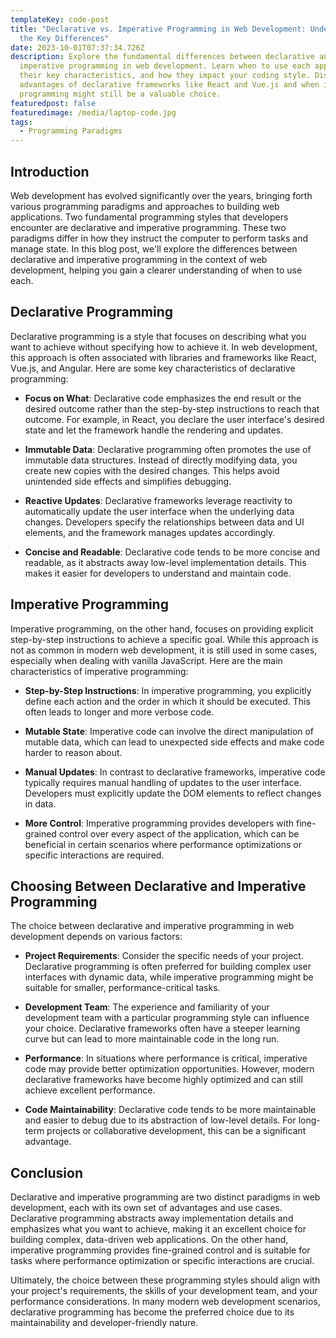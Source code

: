 ```yaml
---
templateKey: code-post
title: "Declarative vs. Imperative Programming in Web Development: Understanding
  the Key Differences"
date: 2023-10-01T07:37:34.726Z
description: Explore the fundamental differences between declarative and
  imperative programming in web development. Learn when to use each approach,
  their key characteristics, and how they impact your coding style. Discover the
  advantages of declarative frameworks like React and Vue.js and when imperative
  programming might still be a valuable choice.
featuredpost: false
featuredimage: /media/laptop-code.jpg
tags:
  - Programming Paradigms
---
```

## Introduction

Web development has evolved significantly over the years, bringing forth various programming paradigms and approaches to building web applications. Two fundamental programming styles that developers encounter are declarative and imperative programming. These two paradigms differ in how they instruct the computer to perform tasks and manage state. In this blog post, we'll explore the differences between declarative and imperative programming in the context of web development, helping you gain a clearer understanding of when to use each.

## Declarative Programming

Declarative programming is a style that focuses on describing what you want to achieve without specifying how to achieve it. In web development, this approach is often associated with libraries and frameworks like React, Vue.js, and Angular. Here are some key characteristics of declarative programming:

- **Focus on What**: Declarative code emphasizes the end result or the desired outcome rather than the step-by-step instructions to reach that outcome. For example, in React, you declare the user interface's desired state and let the framework handle the rendering and updates.

- **Immutable Data**: Declarative programming often promotes the use of immutable data structures. Instead of directly modifying data, you create new copies with the desired changes. This helps avoid unintended side effects and simplifies debugging.

- **Reactive Updates**: Declarative frameworks leverage reactivity to automatically update the user interface when the underlying data changes. Developers specify the relationships between data and UI elements, and the framework manages updates accordingly.

- **Concise and Readable**: Declarative code tends to be more concise and readable, as it abstracts away low-level implementation details. This makes it easier for developers to understand and maintain code.

## Imperative Programming

Imperative programming, on the other hand, focuses on providing explicit step-by-step instructions to achieve a specific goal. While this approach is not as common in modern web development, it is still used in some cases, especially when dealing with vanilla JavaScript. Here are the main characteristics of imperative programming:

- **Step-by-Step Instructions**: In imperative programming, you explicitly define each action and the order in which it should be executed. This often leads to longer and more verbose code.

- **Mutable State**: Imperative code can involve the direct manipulation of mutable data, which can lead to unexpected side effects and make code harder to reason about.

- **Manual Updates**: In contrast to declarative frameworks, imperative code typically requires manual handling of updates to the user interface. Developers must explicitly update the DOM elements to reflect changes in data.

- **More Control**: Imperative programming provides developers with fine-grained control over every aspect of the application, which can be beneficial in certain scenarios where performance optimizations or specific interactions are required.

## Choosing Between Declarative and Imperative Programming

The choice between declarative and imperative programming in web development depends on various factors:

- **Project Requirements**: Consider the specific needs of your project. Declarative programming is often preferred for building complex user interfaces with dynamic data, while imperative programming might be suitable for smaller, performance-critical tasks.

- **Development Team**: The experience and familiarity of your development team with a particular programming style can influence your choice. Declarative frameworks often have a steeper learning curve but can lead to more maintainable code in the long run.

- **Performance**: In situations where performance is critical, imperative code may provide better optimization opportunities. However, modern declarative frameworks have become highly optimized and can still achieve excellent performance.

- **Code Maintainability**: Declarative code tends to be more maintainable and easier to debug due to its abstraction of low-level details. For long-term projects or collaborative development, this can be a significant advantage.

## Conclusion

Declarative and imperative programming are two distinct paradigms in web development, each with its own set of advantages and use cases. Declarative programming abstracts away implementation details and emphasizes what you want to achieve, making it an excellent choice for building complex, data-driven web applications. On the other hand, imperative programming provides fine-grained control and is suitable for tasks where performance optimization or specific interactions are crucial.

Ultimately, the choice between these programming styles should align with your project's requirements, the skills of your development team, and your performance considerations. In many modern web development scenarios, declarative programming has become the preferred choice due to its maintainability and developer-friendly nature.

